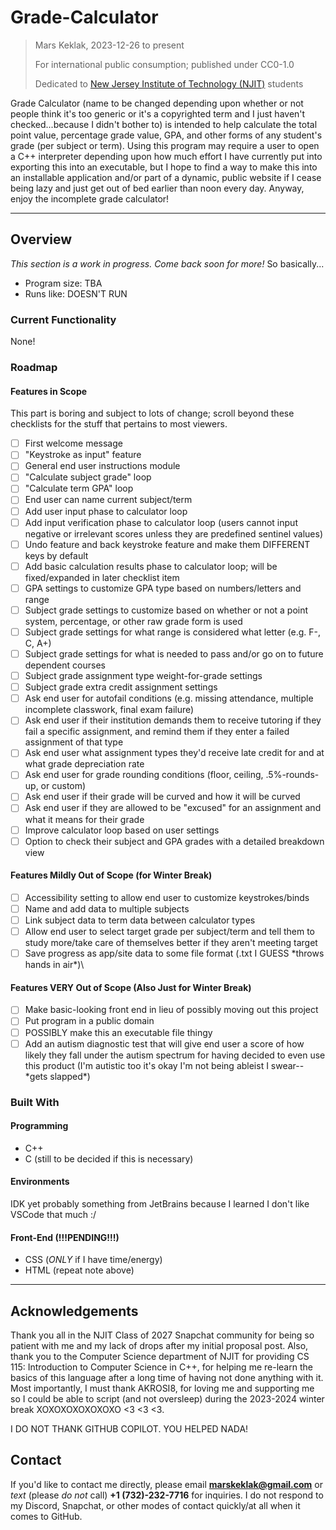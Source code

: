 # Grade-Calculator
> Mars Keklak, 2023-12-26 to present
>
> For international public consumption; published under CC0-1.0
>
> Dedicated to [New Jersey Institute of Technology (NJIT)](https://www.njit.edu/) students

Grade Calculator (name to be changed depending upon whether or not people think it's too generic or it's a copyrighted term and I just haven't checked...because I didn't bother to) is intended to help calculate the total point value, percentage grade value, GPA, and other forms of any student's grade (per subject or term). Using this program may require a user to open a C++ interpreter depending upon how much effort I have currently put into exporting this into an executable, but I hope to find a way to make this into an installable application and/or part of a dynamic, public website if I cease being lazy and just get out of bed earlier than noon every day. Anyway, enjoy the incomplete grade calculator!

---

## Overview
*This section is a work in progress. Come back soon for more!*
So basically...
- Program size: TBA
- Runs like: DOESN'T RUN
### Current Functionality
None!
### Roadmap
#### Features in Scope
This part is boring and subject to lots of change; scroll beyond these checklists for the stuff that pertains to most viewers.
- [ ] First welcome message
- [ ] "Keystroke as input" feature
- [ ] General end user instructions module
- [ ] "Calculate subject grade" loop
- [ ] "Calculate term GPA" loop
- [ ] End user can name current subject/term
- [ ] Add user input phase to calculator loop
- [ ] Add input verification phase to calculator loop (users cannot input negative or irrelevant scores unless they are predefined sentinel values)
- [ ] Undo feature and back keystroke feature and make them DIFFERENT keys by default
- [ ] Add basic calculation results phase to calculator loop; will be fixed/expanded in later checklist item
- [ ] GPA settings to customize GPA type based on numbers/letters and range
- [ ] Subject grade settings to customize based on whether or not a point system, percentage, or other raw grade form is used
- [ ] Subject grade settings for what range is considered what letter (e.g. F-, C, A+)
- [ ] Subject grade settings for what is needed to pass and/or go on to future dependent courses
- [ ] Subject grade assignment type weight-for-grade settings
- [ ] Subject grade extra credit assignment settings
- [ ] Ask end user for autofail conditions (e.g. missing attendance, multiple incomplete classwork, final exam failure)
- [ ] Ask end user if their institution demands them to receive tutoring if they fail a specific assignment, and remind them if they enter a failed assignment of that type
- [ ] Ask end user what assignment types they'd receive late credit for and at what grade depreciation rate
- [ ] Ask end user for grade rounding conditions (floor, ceiling, .5%-rounds-up, or custom)
- [ ] Ask end user if their grade will be curved and how it will be curved
- [ ] Ask end user if they are allowed to be "excused" for an assignment and what it means for their grade
- [ ] Improve calculator loop based on user settings
- [ ] Option to check their subject and GPA grades with a detailed breakdown view
#### Features Mildly Out of Scope (for Winter Break)
- [ ] Accessibility setting to allow end user to customize keystrokes/binds
- [ ] Name and add data to multiple subjects
- [ ] Link subject data to term data between calculator types
- [ ] Allow end user to select target grade per subject/term and tell them to study more/take care of themselves better if they aren't meeting target
- [ ] Save progress as app/site data to some file format (.txt I GUESS \*throws hands in air\*)\
#### Features VERY Out of Scope (Also Just for Winter Break)
- [ ] Make basic-looking front end in lieu of possibly moving out this project
- [ ] Put program in a public domain
- [ ] POSSIBLY make this an executable file thingy
- [ ] Add an autism diagnostic test that will give end user a score of how likely they fall under the autism spectrum for having decided to even use this product (I'm autistic too it's okay I'm not being ableist I swear--\*gets slapped\*)
### Built With
#### Programming
- C++
- C (still to be decided if this is necessary)
#### Environments
IDK yet probably something from JetBrains because I learned I don't like VSCode that much :/
#### Front-End (!!!PENDING!!!)
- CSS (*ONLY* if I have time/energy)
- HTML (repeat note above)

---

## Acknowledgements
Thank you all in the NJIT Class of 2027 Snapchat community for being so patient with me and my lack of drops after my initial proposal post. Also, thank you to the Computer Science department of NJIT for providing CS 115: Introduction to Computer Science in C++, for helping me re-learn the basics of this language after a long time of having not done anything with it. Most importantly, I must thank AKROSI8, for loving me and supporting me so I could be able to script (and not oversleep) during the 2023-2024 winter break XOXOXOXOXOXOXO <3 <3 <3.

I DO NOT THANK GITHUB COPILOT. YOU HELPED NADA!
## Contact
If you'd like to contact me directly, please email **marskeklak@gmail.com** or *text* (please *do not* call) **+1 (732)-232-7716** for inquiries. I do not respond to my Discord, Snapchat, or other modes of contact quickly/at all when it comes to GitHub.
